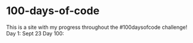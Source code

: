 # 100-days-of-code

This is a site with my progress throughout the #100daysofcode challenge!
Day 1: Sept 23
Day 100: 